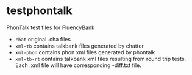 # testphontalk

PhonTalk test files for FluencyBank

 * ```chat``` original .cha files
 * ```xml-tb``` contains talkbank files generated by chatter
 * ```xml-phon``` contains phon xml files generated by phontalk
 * ```xml-tb-rt``` contains talkbank xml files resulting from round trip tests.  Each .xml file will have corresponding -diff.txt file. 

